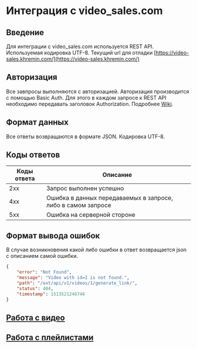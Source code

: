 # Интеграция с video_sales.com

## Введение

Для интеграции с video_sales.com используется REST API. Используемая кодировка UTF-8. Текущий url для отладки [https://video-sales.khremin.com/](https://video-sales.khremin.com/)

## Авторизация

Все завпросы выполняются с авторизацией. Авторизация производится с помощью Basic Auth. Для этого в каждом запросе к REST API необходимо передавать заголовок Authorization. Подробнее [Wiki](https://en.wikipedia.org/wiki/Basic_access_authentication#Client_side). 

## Формат данных

Все ответы возвращаются в формате JSON. Кодировка UTF-8.

## Коды ответов

Коды ответа | Описание
----------- | --------
2xx | Запрос выполнен успешно
4xx | Ошибка в данных передаваемых в запросе, либо в самом запросе
5xx | Ошибка на серверной стороне

## Формат вывода ошибок
В случае возникновения какой либо ошибки в ответ возвращается json с описанием самой ошибки.

```json
{
    "error": "Not Found", 
    "message": "Video with id=1 is not found.", 
    "path": "/ext/api/v1/videos/1/generate_link/", 
    "status": 404, 
    "timestamp": 1513521246746
}
```

## [Работа с видео](videos.md)

## [Работа с плейлистами](play_lists.md)
